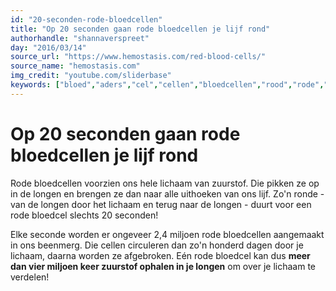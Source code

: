 ```yaml
---
id: "20-seconden-rode-bloedcellen"
title: "Op 20 seconden gaan rode bloedcellen je lijf rond"
authorhandle: "shannaverspreet"
day: "2016/03/14"
source_url: "https://www.hemostasis.com/red-blood-cells/"
source_name: "hemostasis.com"
img_credit: "youtube.com/sliderbase"
keywords: ["bloed","aders","cel","cellen","bloedcellen","rood","rode","zuurstof","dragen","brengen","rond"]
---
```

# Op 20 seconden gaan rode bloedcellen je lijf rond
Rode bloedcellen voorzien ons hele lichaam van zuurstof. Die pikken ze op in de longen en brengen ze dan naar alle uithoeken van ons lijf. Zo'n ronde - van de longen door het lichaam en terug naar de longen - duurt voor een rode bloedcel slechts 20 seconden!

Elke seconde worden er ongeveer 2,4 miljoen rode bloedcellen aangemaakt in ons beenmerg. Die cellen circuleren dan zo'n honderd dagen door je lichaam, daarna worden ze afgebroken. Eén rode bloedcel kan dus **meer dan vier miljoen keer zuurstof ophalen in je longen** om over je lichaam te verdelen!